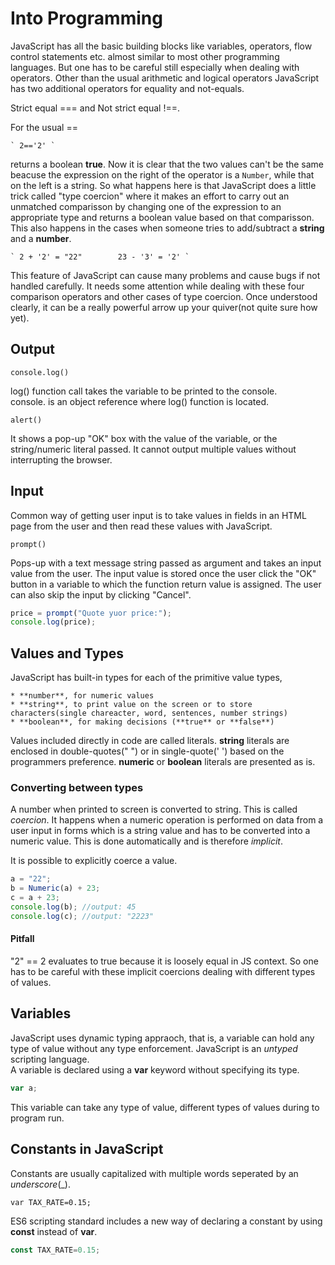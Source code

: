 # Into Programming

JavaScript has all the basic building blocks like variables, operators, flow control statements etc. almost similar to most other programming
languages. But one has to be careful still especially when dealing with operators. Other than the usual arithmetic and logical operators
JavaScript has two additional operators for equality and not-equals.

Strict equal === and Not strict equal !==.

For the usual ==  

	` 2=='2' `  

returns a boolean **true**. Now it is clear that the two values can't be the same beacuse the expression on the right of the operator is a `Number`,
while that on the left is a string. So what happens here is that JavaScript does a little trick called "type coercion" where it makes an effort to
carry out an unmatched comparisson by changing one of the expression to an appropriate type and returns a boolean value based on that comparisson.
This also happens in the cases when someone tries to add/subtract a **string** and a **number**.

	` 2 + '2' = "22"		23 - '3' = '2' `  

This feature of JavaScript can cause many problems and cause bugs if not handled carefully. It needs some attention while dealing with these four
comparison operators and other cases of type coercion. Once understood clearly, it can be a really powerful arrow up your quiver(not quite sure how
yet).

## Output

`console.log()`  

log() function call takes the variable to be printed to the console.  
console. is an object reference where log() function is located.

`alert()`  

It shows a pop-up "OK" box with the value of the variable, or the string/numeric literal passed. It cannot output multiple values without interrupting
the browser.

## Input

Common way of getting user input is to take values in fields in an HTML page from the user and then read these values with JavaScript.

`prompt()`  

Pops-up with a text message string passed as argument and takes an input value from the user. The input value is stored once the user click the "OK"
button in a variable to which the function return value is assigned. The user can also skip the input by clicking "Cancel".

```javascript
price = prompt("Quote yuor price:");
console.log(price);
```  

## Values and Types

JavaScript has built-in types for each of the primitive value types,  
  
	* **number**, for numeric values  
	* **string**, to print value on the screen or to store characters(single chareacter, word, sentences, number strings)  
	* **boolean**, for making decisions (**true** or **false**)  

Values included directly in code are called literals. **string** literals are enclosed in double-quotes(" ") or in single-quote(' ') based on the
programmers preference. **numeric** or **boolean** literals are presented as is.

### Converting between types

A number when printed to screen is converted to string. This is called _coercion_. It happens when a numeric operation is performed on data from a
user input in forms which is a string value and has to be converted into a numeric value. This is done automatically and is therefore _implicit_.  

It is possible to explicitly coerce a value.  

```javascript
a = "22";
b = Numeric(a) + 23;
c = a + 23;
console.log(b); //output: 45
console.log(c); //output: "2223"
```  

#### Pitfall

"2" == 2 evaluates to true because it is loosely equal in JS context. So one has to be careful with these implicit coercions dealing with different
types of values.

## Variables

JavaScript uses dynamic typing appraoch, that is, a variable can hold any type of value without any type enforcement. JavaScript is an _untyped_
scripting language.  
A variable is declared using a **var** keyword without specifying its type.  

```javascript
var a;
```  

This variable can take any type of value, different types of values during to program run.  

## Constants in JavaScript

Constants are usually capitalized with multiple words seperated by an _underscore_(_).  

```javascrupt
var TAX_RATE=0.15;
```  

ES6 scripting standard includes a new way of declaring a constant by using **const** instead of **var**.  

```javascript
const TAX_RATE=0.15;
```
